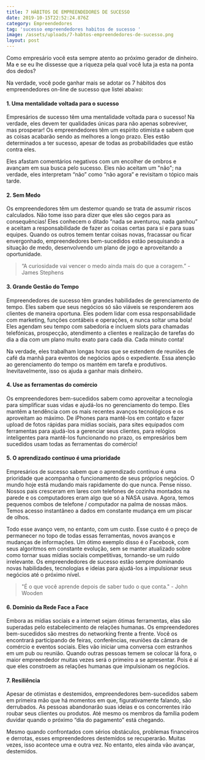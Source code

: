 ```yaml
---
title: 7 HÁBITOS DE EMPREENDEDORES DE SUCESSO
date: 2019-10-15T22:52:24.876Z
category: Empreendedores
tag: 'sucesso empreendedores habitos de sucesso '
image: /assets/uploads/7-habtos-empreendedores-de-sucesso.png
layout: post
---
```

Como empresário você esta sempre atento ao próximo gerador de dinheiro. Ma e se eu lhe dissesse que a riqueza pela qual você luta ja esta na ponta dos dedos?

Na verdade, você pode ganhar mais se adotar os 7 hábitos dos empreendedores on-line de sucesso que listei abaixo:

#### 1. Uma mentalidade voltada para o sucesso

Empresários de sucesso têm uma mentalidade voltada para o sucesso! Na verdade, eles devem ter qualidades únicas para não apenas sobreviver, mas prosperar! Os empreendedores têm um espírito otimista e sabem que as coisas acabarão sendo as melhores a longo prazo. Eles estão determinados a ter sucesso, apesar de todas as probabilidades que estão contra eles. 

Eles afastam comentários negativos com um encolher de ombros e avançam em sua busca pelo sucesso. Eles não aceitam um "não"; na verdade, eles interpretam “não” como “não agora” e revisitam o tópico mais tarde.

#### 2. Sem Medo

Os empreendedores têm um destemor quando se trata de assumir riscos calculados. Não tome isso para dizer que eles são cegos para as consequências! Eles conhecem o ditado “nada se aventurou, nada ganhou” e aceitam a responsabilidade de fazer as coisas certas para si e para suas equipes. Quando os outros temem tentar coisas novas, fracassar ou ficar envergonhado, empreendedores bem-sucedidos estão pesquisando a situação de medo, desenvolvendo um plano de jogo e aproveitando a oportunidade.

> “A curiosidade vai vencer o medo ainda mais do que a coragem.” - James Stephens

#### 3. Grande Gestão do Tempo

Empreendedores de sucesso têm grandes habilidades de gerenciamento de tempo. Eles sabem que seus negócios só são viáveis ​​se responderem aos clientes de maneira oportuna. Eles podem lidar com essa responsabilidade com marketing, funções contábeis e operações, e nunca soltar uma bola! Eles agendam seu tempo com sabedoria e incluem slots para chamadas telefónicas, prospecção, atendimento a clientes e realização de tarefas do dia a dia com um plano muito exato para cada dia. Cada minuto conta!

Na verdade, eles trabalham longas horas que se estendem de reuniões de café da manhã para eventos de negócios após o expediente. Essa atenção ao gerenciamento do tempo os mantém em tarefa e produtivos. Inevitavelmente, isso os ajuda a ganhar mais dinheiro.

#### 4. Use as ferramentas do comércio

Os empreendedores bem-sucedidos sabem como aproveitar a tecnologia para simplificar suas vidas e ajudá-los no gerenciamento do tempo. Eles mantêm a tendência com os mais recentes avanços tecnológicos e os aproveitam ao máximo. De iPhones para mantê-los em contato e fazer upload de fotos rápidas para mídias sociais, para sites equipados com ferramentas para ajudá-los a gerenciar seus clientes, para relógios inteligentes para mantê-los funcionando no prazo, os empresários bem sucedidos usam todas as ferramentas do comércio!

#### 5. O aprendizado contínuo é uma prioridade

Empresários de sucesso sabem que o aprendizado contínuo é uma prioridade que acompanha o funcionamento de seus próprios negócios. O mundo hoje está mudando mais rapidamente do que nunca. Pense nisso. Nossos pais cresceram em lares com telefones de cozinha montados na parede e os computadores eram algo que só a NASA usava. Agora, temos pequenos combos de telefone / computador na palma de nossas mãos. Temos acesso instantâneo a dados em constante mudança em um piscar de olhos.

Todo esse avanço vem, no entanto, com um custo. Esse custo é o preço de permanecer no topo de todas essas ferramentas, novos avanços e mudanças de informações. Um ótimo exemplo disso é o Facebook, com seus algoritmos em constante evolução, sem se manter atualizado sobre como tornar suas mídias sociais competitivas, tornando-se um ruído irrelevante. Os empreendedores de sucesso estão sempre dominando novas habilidades, tecnologias e ideias para ajudá-los a impulsionar seus negócios até o próximo nível.

> "É o que você aprende depois de saber tudo o que conta." - John Wooden

#### 6. Domínio da Rede Face a Face

Embora as mídias sociais e a internet sejam ótimas ferramentas, elas são superadas pelo estabelecimento de relações humanas. Os empreendedores bem-sucedidos são mestres do networking frente a frente. Você os encontrará participando de feiras, conferências, reuniões da câmara de comércio e eventos sociais. Eles vão iniciar uma conversa com estranhos em um pub ou reunião. Quando outras pessoas temem se colocar lá fora, o maior empreendedor muitas vezes será o primeiro a se apresentar. Pois é aí que eles constroem as relações humanas que impulsionam os negócios.

#### 7. Resiliência

Apesar de otimistas e destemidos, empreendedores bem-sucedidos sabem em primeira mão que há momentos em que, figurativamente falando, são derrubados. As pessoas abandonarão suas ideias e os concorrentes irão roubar seus clientes ou produtos. Até mesmo os membros da família podem duvidar quando o próximo “dia do pagamento” está chegando.

Mesmo quando confrontados com sérios obstáculos, problemas financeiros e derrotas, esses empreendedores destemidos se recuperarão. Muitas vezes, isso acontece uma e outra vez. No entanto, eles ainda vão avançar, destemidos.
